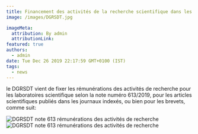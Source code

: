 ```yaml
---
title: Financement des activités de la recherche scientifique dans les laboratoire de recherche -DGRSDT-
image: /images/DGRSDT.jpg

imageMeta:
  attribution: By admin
  attributionLink:
featured: true
authors:
  - admin
date: Tue Dec 26 2019 22:17:59 GMT+0100 (IST)
tags:
  - news
---
```

le DGRSDT vient de fixer les rémunérations des activités de recherche pour les laboratoires scientifique selon la note numéro 613/2019, pour les articles scientifiques publiés dans les journaux indexés, ou bien pour les brevets, comme suit:

![DGRSDT note 613 rémunérations des activités de recherche](/images/note-613-remunerations-des-activites-de-recherche.jpg/)
![DGRSDT note 613 rémunérations des activités de recherche](/images/note-613-remunerations-des-activites-de-recherche-2.jpg/)
